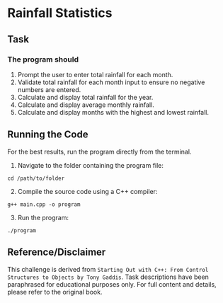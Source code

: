# Rainfall Statistics

## Task

### The program should
1. Prompt the user to enter total rainfall for each month.
2. Validate total rainfall for each month input to ensure no negative numbers are entered.
3. Calculate and display total rainfall for the year.
4. Calculate and display average monthly rainfall.
5. Calculate and display months with the highest and lowest rainfall.

## Running the Code
For the best results, run the program directly from the terminal.

1. Navigate to the folder containing the program file:
```
cd /path/to/folder
```
2. Compile the source code using a C++ compiler:
```
g++ main.cpp -o program
```
3. Run the program:
```
./program
```

## Reference/Disclaimer
This challenge is derived from `Starting Out with C++: From Control Structures to Objects by Tony Gaddis`. Task descriptions have been paraphrased for educational purposes only. For full content and details, please refer to the original book.